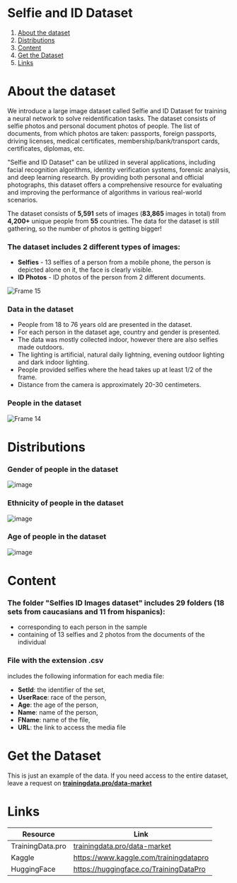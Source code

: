 # Selfie and ID Dataset
1. [ About the dataset ](#about)
2. [ Distributions ](#dist)
3. [ Content ](#cont)
4. [ Get the Dataset ](#getdat)
5. [ Links ](#link)

<a name="about"></a>
# About the dataset
We introduce a large image dataset called Selfie and ID Dataset for training a neural network to solve reidentification tasks. The dataset consists of selfie photos and personal document photos of people. The list of documents, from which photos are taken: passports, foreign passports, driving licenses, medical certificates, membership/bank/transport cards, certificates, diplomas, etc. 

"Selfie and ID Dataset" can be utilized in several applications, including facial recognition algorithms, identity verification systems, forensic analysis, and deep learning research. By providing both personal and official photographs, this dataset offers a comprehensive resource for evaluating and improving the performance of algorithms in various real-world scenarios.

The dataset consists of **5,591** sets of images (**83,865** images in total) from **4,200+** unique people from **55** countries. The data for the dataset is still gathering, so the number of photos is getting bigger!

### The dataset includes 2 different types of images:
- **Selfies** - 13 selfies of a person from a mobile phone, the person is depicted alone on it, the face is clearly visible.
- **ID Photos** - ID photos of the person from 2 different documents.

![Frame 15](https://github.com/Trainingdata-datamarket/TrainingData_All_datasets/assets/113421352/eb33a443-0dcb-4f35-9e1a-7a1ca7d49ea7)


### Data in the dataset
- People from 18 to 76 years old are presented in the dataset.
- For each person in the dataset age, country and gender is presented.
- The data was mostly collected indoor, however there are also selfies made outdoors.
- The lighting is artificial, natural daily lightning, evening outdoor lighting and dark indoor lighting.
- People provided selfies where the head takes up at least 1/2 of the frame.
- Distance from the camera is approximately 20-30 centimeters.

### People in the dataset

![Frame 14](https://github.com/Trainingdata-datamarket/TrainingData_All_datasets/assets/113421352/09a6b94b-acf8-4fc8-9fa7-e471c8609bb2)

<a name="dist"></a>
# Distributions

### Gender of people in the dataset

![image](https://github.com/Trainingdata-datamarket/TrainingData_All_datasets/assets/113421352/0429252a-d3e2-4b43-b336-367441325166)

### Ethnicity of people in the dataset

![image](https://github.com/Trainingdata-datamarket/TrainingData_All_datasets/assets/113421352/155d7bf1-8b7d-4dbc-a933-2aef7ad512eb)

### Age of people in the dataset

![image](https://github.com/Trainingdata-datamarket/TrainingData_All_datasets/assets/113421352/addf1668-200b-4abb-aab4-aca3b1ceda3c)


<a name="cont"></a>
# Content
### The folder **"Selfies ID Images dataset"** includes 29 folders (18 sets from caucasians and 11 from hispanics):
- corresponding to each person in the sample
- containing of 13 selfies and 2 photos from the documents of the individual

### File with the extension .csv
includes the following information for each media file:
- **SetId**: the identifier of the set,
- **UserRace**: race of the person,
- **Age**: the age of the person,
- **Name**: name of the person,
- **FName**: name of the file,
- **URL**: the link to access the media file

<a name="getdat"></a>
# Get the Dataset
This is just an example of the data. If you need access to the entire dataset, leave a request on **[trainingdata.pro/data-market](https://trainingdata.pro/data-market?utm_source=github&utm_medium=cpc&utm_campaign=selfieid)**

<a name="link"></a>
# Links
| Resource | Link |
| --- | --- |
| TrainingData.pro | [trainingdata.pro/data-market](https://trainingdata.pro/data-market?utm_source=github&utm_medium=cpc&utm_campaign=selfieid) |
| Kaggle | https://www.kaggle.com/trainingdatapro |
| HuggingFace | https://huggingface.co/TrainingDataPro |

